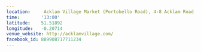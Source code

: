 ```yaml
---
location:     Acklam Village Market (Portobello Road), 4-8 Acklam Road, London W10 5TY
time:        '13:00'
latitude:    51.51892
longitude:   -0.20714
venue_website: http://acklamvillage.com/
facebook_id: 889908717711234
---
```

